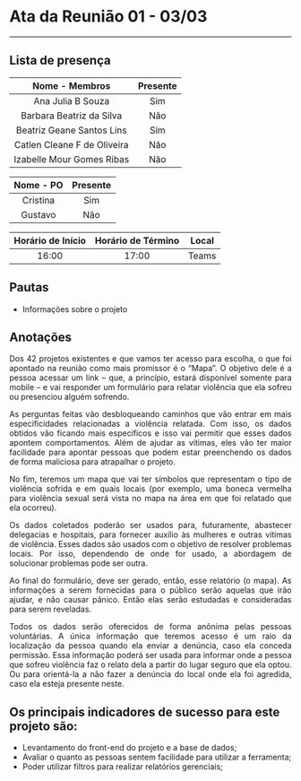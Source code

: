 # **Ata da Reunião 01 - 03/03**
<hr style="border: 0; height: 1px; background-color: #000000;">

## **Lista de presença**

| Nome - Membros | Presente |
|:----:|:--------:|
| Ana Julia B Souza | Sim |
| Barbara Beatriz da Silva | Não |
| Beatriz Geane Santos Lins | Sim |
| Catlen Cleane F de Oliveira | Não |
| Izabelle Mour Gomes Ribas| Não |

| Nome - PO | Presente |
|:----:|:--------:|
| Cristina | Sim |
| Gustavo | Não |

| Horário de Início | Horário de Término | Local |
|:-----------------:|:------------------:|:-----:|
| 16:00 | 17:00 | Teams |

## **Pautas**

* Informações sobre o projeto

## **Anotações**

<p align="justify">Dos 42 projetos existentes e que vamos ter acesso para escolha, o que foi apontado na reunião como mais promissor é o “Mapa”. O objetivo dele é a pessoa acessar um link – que, a princípio, estará disponível somente para mobile – e vai responder um formulário para relatar violência que ela sofreu ou presenciou alguém sofrendo.</p>

<p align="justify">As perguntas feitas vão desbloqueando caminhos que vão entrar em mais especificidades relacionadas a violência relatada. Com isso, os dados obtidos vão ficando mais específicos e isso vai permitir que esses dados apontem comportamentos. Além de ajudar as vítimas, eles vão ter maior facilidade para apontar pessoas que podem estar preenchendo os dados de forma maliciosa para atrapalhar o projeto. </p>

<p align="justify">No fim, teremos um mapa que vai ter símbolos que representam o tipo de violência sofrida e em quais locais (por exemplo, uma boneca vermelha para violência sexual será vista no mapa na área em que foi relatado que ela ocorreu). </p>

<p align="justify">Os dados coletados poderão ser usados para, futuramente, abastecer delegacias e hospitais, para fornecer auxílio às mulheres e outras vítimas de violência. Esses dados são usados com o objetivo de resolver problemas locais. Por isso, dependendo de onde for usado, a abordagem de solucionar problemas pode ser outra.</p>

<p align="justify">Ao final do formulário, deve ser gerado, então, esse relatório (o mapa). As informações a serem fornecidas para o público serão aquelas que irão ajudar, e não causar pânico. Então elas serão estudadas e consideradas para serem reveladas.</p>

<p align="justify">Todos os dados serão oferecidos de forma anônima pelas pessoas voluntárias. A única informação que teremos acesso é um raio da localização da pessoa quando ela enviar a denúncia, caso ela conceda permissão. Essa informação poderá ser usada para informar onde a pessoa que sofreu violência faz o relato dela a partir do lugar seguro que ela optou. Ou para orientá-la a não fazer a denúncia do local onde ela foi agredida, caso ela esteja presente neste. </p>

## **Os principais indicadores de sucesso para este projeto são:**
- Levantamento do front-end do projeto e a base de dados; 
- Avaliar o quanto as pessoas sentem facilidade para utilizar a ferramenta;
- Poder utilizar filtros para realizar relatórios gerenciais;